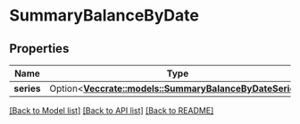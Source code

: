 # SummaryBalanceByDate

## Properties

Name | Type | Description | Notes
------------ | ------------- | ------------- | -------------
**series** | Option<[**Vec<crate::models::SummaryBalanceByDateSeries>**](summary_balanceByDate_series.md)> |  | [optional]

[[Back to Model list]](../README.md#documentation-for-models) [[Back to API list]](../README.md#documentation-for-api-endpoints) [[Back to README]](../README.md)


